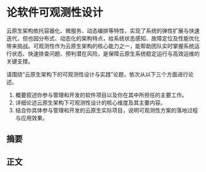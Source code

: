 # 论软件可观测性设计

云原生架构依托容器化、微服务、动态编排等特性，实现了系统的弹性扩展与快速迭代，但也因分布式、动态化的架构特点，给系统状态感知、故障定位及性能优化带来挑战。可观测性作为云原生架构的核心能力之一，能帮助团队实时掌握系统运行状态、快速排查问题、预判潜在风险，是保障云原生系统稳定运行与高效运维的关键支撑。

请围绕“云原生架构下的可观测性设计与实践”论题，依次从以下三个方面进行论述。

1. 概要叙述你参与管理和开发的软件项目以及你在其中所担任的主要工作。
2. 详细论述云原生架构下可观测性设计的核心维度及其主要内容。
3. 结合你具体参与管理和开发的云原生实际项目，说明可观测性方案的落地过程与应用效果。

## 摘要

## 正文
